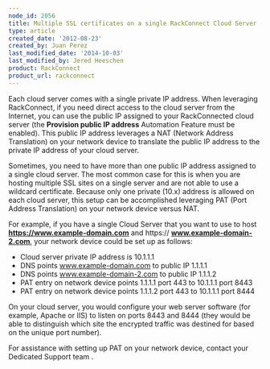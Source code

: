 ```yaml
---
node_id: 2056
title: Multiple SSL certificates on a single RackConnect Cloud Server (PAT)
type: article
created_date: '2012-08-23'
created_by: Juan Perez
last_modified_date: '2014-10-03'
last_modified_by: Jered Heeschen
product: RackConnect
product_url: rackconnect
---
```


Each cloud server comes with a single private IP address. When
leveraging RackConnect, if you need direct access to the cloud server
from the Internet, you can use the public IP assigned to your
RackConnected cloud server (the **Provision public IP address** Automation
Feature must be enabled). This public IP address leverages a NAT (Network
Address Translation) on your network device to translate the public IP address 
to the private IP address of your cloud server.

Sometimes, you need to have more than one
public IP address assigned to a single cloud server. The most common case for
this is when you are hosting multiple SSL sites on a single server
and are not able to use a wildcard certificate. Because only one private
(10.x) address is allowed on each cloud server, this setup can be
accomplished leveraging PAT (Port Address Translation) on your network
device versus NAT.

For example, if you have a single Cloud Server that you want to use to
host **https://www.example-domain.com** and https://
**www.example-domain-2.com**, your network device could be set up as
follows:

-   Cloud server private IP address is 10.1.1.1
-   DNS points www.example-domain.com to public IP 1.1.1.1
-   DNS points www.example-domain-2.com to public IP 1.1.1.2
-   PAT entry on network device points 1.1.1.1 port 443 to 10.1.1.1 port
    8443
-   PAT entry on network device points 1.1.1.2 port 443 to 10.1.1.1 port
    8444

On your cloud server, you would configure your web server software (for example,
Apache or IIS) to listen on ports 8443 and 8444 (they would be able to
distinguish which site the encrypted traffic was destined for based on
the unique port number).

For assistance with setting up PAT on your network device, contact your Dedicated Support team .

